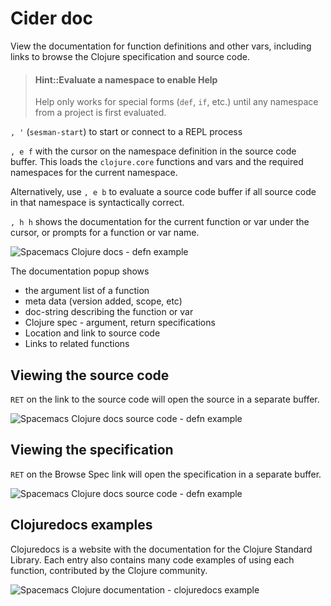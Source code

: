 # Cider doc

View the documentation for function definitions and other vars, including links to browse the Clojure specification and source code.

> #### Hint::Evaluate a namespace to enable Help
> Help only works for special forms (`def`, `if`, etc.) until any namespace from a project is first evaluated.

 `, '` (`sesman-start`) to start or connect to a REPL process

`, e f` with the cursor on the namespace definition in the source code buffer. This loads the `clojure.core` functions and vars and the required namespaces for the current namespace.

Alternatively, use `, e b` to evaluate a source code buffer if all source code in that namespace is syntactically correct.

`, h h` shows the documentation for the current function or var under the cursor, or prompts for a function or var name.

![Spacemacs Clojure docs - defn example](/images/spacemacs-clojure-doc-defn.png)

The documentation popup shows
* the argument list of a function
* meta data (version added, scope, etc)
* doc-string describing the function or var
* Clojure spec - argument, return specifications
* Location and link to source code
* Links to related functions

## Viewing the source code
`RET` on the link to the source code will open the source in a separate buffer.

![Spacemacs Clojure docs source code - defn example](/images/spacemacs-clojure-doc-source.png)


## Viewing the specification
`RET` on the Browse Spec link will open the specification in a separate buffer.

![Spacemacs Clojure docs source code - defn example](/images/spacemacs-clojure-doc-clojure-spec.png)


## Clojuredocs examples
Clojuredocs is a website with the documentation for the Clojure Standard Library.  Each entry also contains many code examples of using each function, contributed by the Clojure community.

![Spacemacs Clojure documentation - clojuredocs example](/images/spacemacs-clojure-docs-clojuredocs.png)
